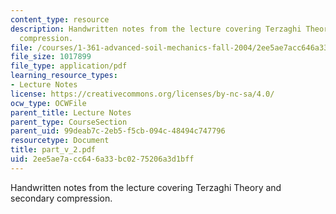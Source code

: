 ```yaml
---
content_type: resource
description: Handwritten notes from the lecture covering Terzaghi Theory and secondary
  compression.
file: /courses/1-361-advanced-soil-mechanics-fall-2004/2ee5ae7acc646a33bc0275206a3d1bff_part_v_2.pdf
file_size: 1017899
file_type: application/pdf
learning_resource_types:
- Lecture Notes
license: https://creativecommons.org/licenses/by-nc-sa/4.0/
ocw_type: OCWFile
parent_title: Lecture Notes
parent_type: CourseSection
parent_uid: 99deab7c-2eb5-f5cb-094c-48494c747796
resourcetype: Document
title: part_v_2.pdf
uid: 2ee5ae7a-cc64-6a33-bc02-75206a3d1bff
---
```

Handwritten notes from the lecture covering Terzaghi Theory and secondary compression.